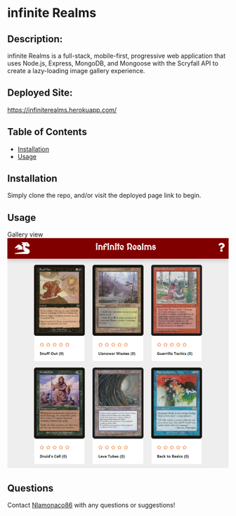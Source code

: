 # infinite Realms

## Description:

infinite Realms is a full-stack, mobile-first, progressive web application that uses Node.js, Express, MongoDB, and Mongoose with the Scryfall API to 
create a lazy-loading image gallery experience. 

## Deployed Site:
https://infiniterealms.herokuapp.com/

## Table of Contents

* [Installation](#installation)
* [Usage](#usage)

## Installation

Simply clone the repo, and/or visit the deployed page link to begin.

## Usage
Gallery view
![infinite Realms](./public/assets/screenshot.png)  

## Questions

Contact [Nlamonaco86](mailto:nlamonaco86@gmail.com) with any questions or suggestions!
